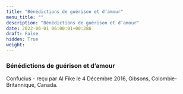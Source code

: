 ```yaml
---
title: "Bénédictions de guérison et d’amour"
menu_title: ""
description: "Bénédictions de guérison et d’amour"
date: 2022-06-01 06:00:01+00:286
draft: False
hidden: True
weight:
---
```

### Bénédictions de guérison et d’amour

Confucius - reçu par Al Fike le 4 Décembre 2016, Gibsons, Colombie-Britannique, Canada.



